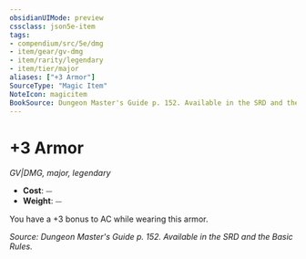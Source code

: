```yaml
---
obsidianUIMode: preview
cssclass: json5e-item
tags:
- compendium/src/5e/dmg
- item/gear/gv-dmg
- item/rarity/legendary
- item/tier/major
aliases: ["+3 Armor"]
SourceType: "Magic Item"
NoteIcon: magicitem
BookSource: Dungeon Master's Guide p. 152. Available in the SRD and the Basic Rules.
---
```

# +3 Armor
*GV|DMG, major, legendary*  

- **Cost**: ⏤
- **Weight**: ⏤

You have a +3 bonus to AC while wearing this armor.

*Source: Dungeon Master's Guide p. 152. Available in the SRD and the Basic Rules.*